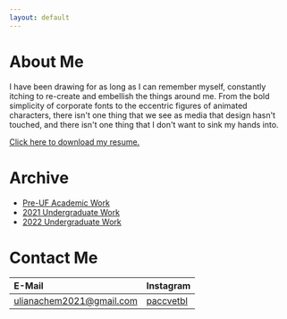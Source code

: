 ```yaml
---
layout: default
---
```


# About Me

I have been drawing for as long as I can remember myself, constantly itching to re-create and embellish the things around me. From the bold simplicity of corporate fonts to the eccentric figures of animated characters, there isn't one thing that we see as media that design hasn't touched, and there isn't one thing that I don't want to sink my hands into.

[Click here to download my resume.](https://drive.google.com/uc?export=download&id=12JD0weEU6C7r8rU1X3iASWEQtDgfk9yL)

# Archive

* [Pre-UF Academic Work](./preuf.html)
* [2021 Undergraduate Work](./undergraduate21-22.html)
* [2022 Undergraduate Work](./undergraduate22-23.html)

# Contact Me

|E-Mail                  |Instagram                                        |
|:-----------------------|:------------------------------------------------|
|ulianachem2021@gmail.com|[paccvetbl](https://www.instagram.com/paccvetbl/)|
